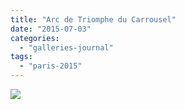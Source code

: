 ```yaml
---
title: "Arc de Triomphe du Carrousel"
date: "2015-07-03"
categories: 
  - "galleries-journal"
tags: 
  - "paris-2015"
---
```


[![](images/Arc-de-Triomphe-du-Carrousel-scaled-1.jpeg)](http://davidpeach.co.uk/wp-content/uploads/2021/03/Arc-de-Triomphe-du-Carrousel-scaled-1.jpeg)
